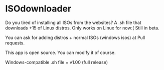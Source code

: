 # ISOdownloader
Do you tired of installing all ISOs from the websites? A .sh file that downloads +15 of Linux distros. Only works on Linux for now:( Still in beta.

You can ask for adding distros + normal ISOs (windows isos) at Pull requests.

This app is open source. You can modify it of course.

Windows-compatible .sh file = v1.00 (full release)
